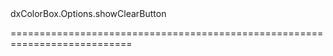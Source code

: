 <!--id-->dxColorBox.Options.showClearButton<!--/id-->
<!--merge--><!--/merge-->
<!--hidden--><!--/hidden-->
===========================================================================
